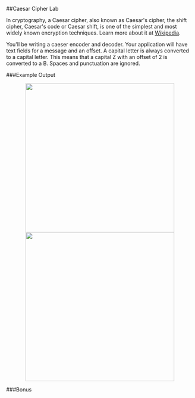 ##Caesar Cipher Lab

In cryptography, a Caesar cipher, also known as Caesar's cipher, the shift cipher, Caesar's code or Caesar shift, is one of the simplest and most widely known encryption techniques. Learn more about it at [Wikipedia](https://en.wikipedia.org/wiki/Caesar_cipher).

You'll be writing a caeser encoder and decoder. Your application will have text fields for a message and an offset. A capital letter is always converted to a capital letter. This means that a capital Z with an offset of 2 is converted to a B. Spaces and punctuation are ignored.

###Example Output
<p align="center">
  <img src="" height="400px" hspace="20">
    <img src="" height="400px" hspace="20">
</p>


###Bonus

